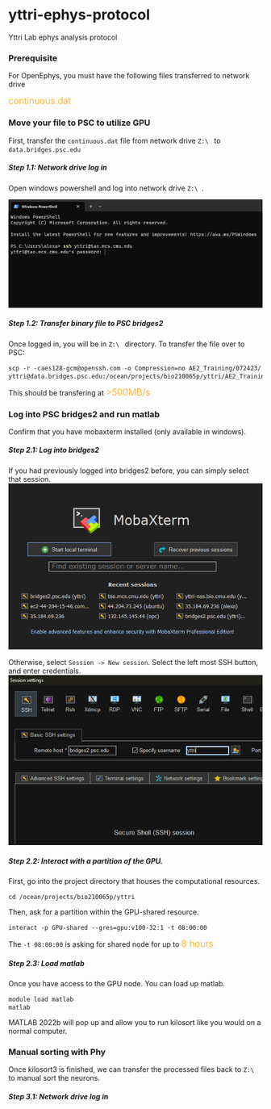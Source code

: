 # yttri-ephys-protocol
Yttri Lab ephys analysis protocol


### Prerequisite
For OpenEphys, you must have the following files transferred to network drive

<span style="color:orange;font-weight:350;font-size:18px">
     continuous.dat
</span>


### Move your file to PSC to utilize GPU

First, transfer the `continuous.dat` file from network drive `Z:\ ` to `data.bridges.psc.edu`

##### Step 1.1: Network drive log in
Open windows powershell and log into network drive `Z:\ `.

![](./tmp/win_powershell.png)

##### Step 1.2: Transfer binary file to PSC bridges2
Once logged in, you will be in `Z:\ ` directory. To transfer the file over to PSC:

```commandline
scp -r -caes128-gcm@openssh.com -o Compression=no AE2_Training/072423/ yttri@data.bridges.psc.edu:/ocean/projects/bio210065p/yttri/AE2_Training/
```

This should be transfering at
<span style="color:orange;font-weight:350;font-size:18px">
     >500MB/s
</span>


### Log into PSC bridges2 and run matlab
Confirm that you have mobaxterm installed (only available in windows).

##### Step 2.1: Log into bridges2
If you had previously logged into bridges2 before, you can simply select that session.
![](./tmp/mobaxterm.png)

Otherwise, select `Session -> New session`. Select the left most SSH button, and enter credentials.
![](./tmp/mobaxterm_newsess.png)

##### Step 2.2: Interact with a partition of the GPU.
First, go into the project directory that houses the computational resources.
```commandline
cd /ocean/projects/bio210065p/yttri
```

Then, ask for a partition within the GPU-shared resource.
```commandline
interact -p GPU-shared --gres=gpu:v100-32:1 -t 08:00:00
```
The `-t 08:00:00` is asking for shared node for up to <span style="color:orange;font-weight:350;font-size:18px">
     8 hours
</span>

##### Step 2.3: Load matlab
Once you have access to the GPU node. You can load up matlab.
```commandline
module load matlab
matlab
```

MATLAB 2022b will pop up and allow you to run kilosort like you would on a normal computer.


### Manual sorting with Phy
Once kilosort3 is finished, we can transfer the processed files back to `Z:\ ` to manual sort the neurons.

##### Step 3.1: Network drive log in






